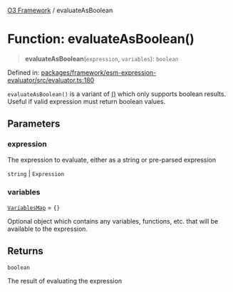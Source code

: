 [O3 Framework](../API.md) / evaluateAsBoolean

# Function: evaluateAsBoolean()

> **evaluateAsBoolean**(`expression`, `variables`): `boolean`

Defined in: [packages/framework/esm-expression-evaluator/src/evaluator.ts:180](https://github.com/its-kios09/openmrs-esm-core/blob/main/packages/framework/esm-expression-evaluator/src/evaluator.ts#L180)

`evaluateAsBoolean()` is a variant of [()](evaluate.md) which only supports boolean results. Useful
if valid expression must return boolean values.

## Parameters

### expression

The expression to evaluate, either as a string or pre-parsed expression

`string` | `Expression`

### variables

[`VariablesMap`](../type-aliases/VariablesMap.md) = `{}`

Optional object which contains any variables, functions, etc. that will be available to
 the expression.

## Returns

`boolean`

The result of evaluating the expression
